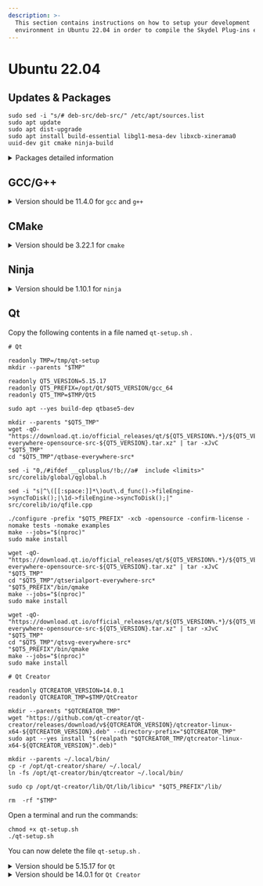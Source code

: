 ```yaml
---
description: >-
  This section contains instructions on how to setup your development
  environment in Ubuntu 22.04 in order to compile the Skydel Plug-ins examples.
---
```


# Ubuntu 22.04

## Updates & Packages

```
sudo sed -i "s/# deb-src/deb-src/" /etc/apt/sources.list
sudo apt update
sudo apt dist-upgrade
sudo apt install build-essential libgl1-mesa-dev libxcb-xinerama0 uuid-dev git cmake ninja-build
```

<details>

<summary>Packages detailed information</summary>

* build-essential -> GCC and G++ 11.4.0
* libgl1-mesa-dev -> OpenGL
* libxcb-xinerama0 -> Qt installer
* uuid-dev -> Skydel remote API
* git -> Source code
* cmake -> Compilation
* ninja-build -> Compilation

</details>

## GCC/G++

<details>

<summary>Version should be 11.4.0 for <code>gcc</code> and <code>g++</code></summary>

```
gcc --version
> gcc (Ubuntu 11.4.0-1ubuntu1~22.04) 11.4.0

g++ --version
> g++ (Ubuntu 11.4.0-1ubuntu1~22.04) 11.4.0
```

</details>

## CMake

<details>

<summary>Version should be 3.22.1 for <code>cmake</code></summary>

```
cmake --version
> cmake version 3.22.1
```

</details>

## Ninja

<details>

<summary>Version should be 1.10.1 for <code>ninja</code></summary>

```
ninja --version
> 1.10.1
```

</details>

## Qt

Copy the following contents in a file named `qt-setup.sh` .

```
# Qt

readonly TMP=/tmp/qt-setup
mkdir --parents "$TMP"

readonly QT5_VERSION=5.15.17
readonly QT5_PREFIX=/opt/Qt/$QT5_VERSION/gcc_64
readonly QT5_TMP=$TMP/Qt5

sudo apt --yes build-dep qtbase5-dev

mkdir --parents "$QT5_TMP"
wget -qO- "https://download.qt.io/official_releases/qt/${QT5_VERSION%.*}/${QT5_VERSION}/submodules/qtbase-everywhere-opensource-src-${QT5_VERSION}.tar.xz" | tar -xJvC "$QT5_TMP"
cd "$QT5_TMP"/qtbase-everywhere-src*

sed -i "0,/#ifdef __cplusplus/!b;//a#  include <limits>" src/corelib/global/qglobal.h

sed -i "s|^\([[:space:]]*\)out\.d_func()->fileEngine->syncToDisk();|\1d->fileEngine->syncToDisk();|" src/corelib/io/qfile.cpp

./configure -prefix "$QT5_PREFIX" -xcb -opensource -confirm-license -nomake tests -nomake examples
make --jobs="$(nproc)"
sudo make install

wget -qO- "https://download.qt.io/official_releases/qt/${QT5_VERSION%.*}/${QT5_VERSION}/submodules/qtserialport-everywhere-opensource-src-${QT5_VERSION}.tar.xz" | tar -xJvC "$QT5_TMP"
cd "$QT5_TMP"/qtserialport-everywhere-src*
"$QT5_PREFIX"/bin/qmake
make --jobs="$(nproc)"
sudo make install

wget -qO- "https://download.qt.io/official_releases/qt/${QT5_VERSION%.*}/${QT5_VERSION}/submodules/qtsvg-everywhere-opensource-src-${QT5_VERSION}.tar.xz" | tar -xJvC "$QT5_TMP"
cd "$QT5_TMP"/qtsvg-everywhere-src*
"$QT5_PREFIX"/bin/qmake
make --jobs="$(nproc)"
sudo make install

# Qt Creator

readonly QTCREATOR_VERSION=14.0.1
readonly QTCREATOR_TMP=$TMP/QtCreator

mkdir --parents "$QTCREATOR_TMP"
wget "https://github.com/qt-creator/qt-creator/releases/download/v${QTCREATOR_VERSION}/qtcreator-linux-x64-${QTCREATOR_VERSION}.deb" --directory-prefix="$QTCREATOR_TMP"
sudo apt --yes install "$(realpath "$QTCREATOR_TMP/qtcreator-linux-x64-${QTCREATOR_VERSION}".deb)"

mkdir --parents ~/.local/bin/
cp -r /opt/qt-creator/share/ ~/.local/
ln -fs /opt/qt-creator/bin/qtcreator ~/.local/bin/

sudo cp /opt/qt-creator/lib/Qt/lib/libicu* "$QT5_PREFIX"/lib/

rm  -rf "$TMP"
```

Open a terminal and run the commands:

```
chmod +x qt-setup.sh
./qt-setup.sh
```

You can now delete the file `qt-setup.sh` .

<details>

<summary>Version should be 5.15.17 for <code>Qt</code></summary>

```
/opt/Qt/5.15.17/gcc_64/bin/qmake --version
> QMake version 3.1
> Using Qt version 5.15.17 in /opt/Qt/5.15.17/gcc_64/lib
```

</details>

<details>

<summary>Version should be 14.0.1 for <code>Qt Creator</code> </summary>

```
/opt/qt-creator/bin/qtcreator --version
> Qt Creator 14.0.1 based on Qt 6.7.2
```

</details>

